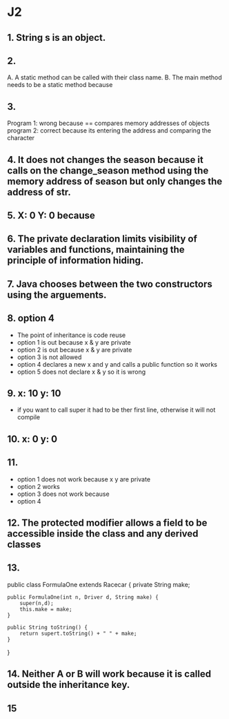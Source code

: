 # J2
## 1. String s is an object.
## 2. 
A. A static method can be called with their class name. 
B. The main method needs to be a static method because 
## 3. 
Program 1: wrong because == compares memory addresses of objects
program 2: correct because its entering the address and comparing the character
## 4. It does not changes the season because it calls on the change_season method using the memory address of season but only changes the address of str. 
## 5. X: 0 Y: 0 because 
## 6. The private declaration limits visibility of variables and functions, maintaining the principle of information hiding.
## 7. Java chooses between the two constructors using the arguements.
## 8. option 4
- The point of inheritance is code reuse
- option 1 is out because x & y are private
- option 2 is out because x & y are private
- option 3 is not allowed
- option 4 declares a new x and y and calls a public function so it works
- option 5 does not declare x & y so it is wrong
## 9. x: 10 y: 10
- if you want to call super it had to be ther first line, otherwise it will not compile
## 10.  x: 0 y: 0
## 11. 
- option 1 does not work because x y are private
- option 2 works
- option 3 does not work because
- option 4
## 12. The protected modifier allows a field to be accessible inside the class and any derived classes
## 13. 
public class FormulaOne extends Racecar {
    private String make;

    public FormulaOne(int n, Driver d, String make) {
        super(n,d);
        this.make = make;
    }

    public String toString() {
        return supert.toString() + " " + make;
    }
}
## 14. Neither A or B will work because it is called outside the inheritance key.
## 15
